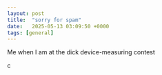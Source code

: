 ```yaml
---
layout: post
title:  "sorry for spam"
date:   2025-05-13 03:09:50 +0000
tags: [general]
---
```

Me when I am at the dick device-measuring contest

c
